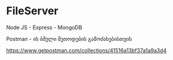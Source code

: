 # FileServer
Node JS - Express - MongoDB

Postman - ის ბმული მეთოდების გამოძახებისთვის

https://www.getpostman.com/collections/41516a13bf37a1a9a3d4
